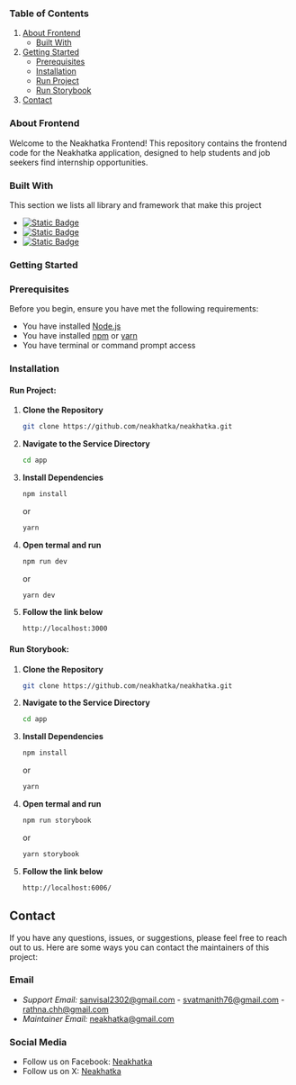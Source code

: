 ### Table of Contents

1. [About Frontend](#about-the-service)
    - [Built With](#built-with)
2. [Getting Started](#getting-started)
    - [Prerequisites](#prerequisites)
    - [Installation](#installation)
    - [Run Project](#run-roject)
    - [Run Storybook](#run-storybook)
3. [Contact](#contact)

<!-- ABOUT THE PROJECT -->
### About Frontend

Welcome to the Neakhatka Frontend! This repository contains the frontend code for the Neakhatka application, designed to help students and job seekers find internship opportunities.

### Built With

This section we lists all library and framework that make this project

* [![Static Badge](https://img.shields.io/badge/Next.js-000000?style=for-the-badge&logo=next.js&logoColor=fff&color=000000)](https://nextjs.org/)
* [![Static Badge](https://img.shields.io/badge/TailwindCSS-38B2AC?style=for-the-badge&logo=tailwindcss&logoColor=fff&color=38B2AC)](https://tailwindcss.com/)
* [![Static Badge](https://img.shields.io/badge/Storybook-FF4785?style=for-the-badge&logo=storybook&logoColor=fff&color=FF4785)](https://storybook.js.org/)



### Getting Started


### Prerequisites
Before you begin, ensure you have met the following requirements:
- You have installed [Node.js](https://nodejs.org/)
- You have installed [npm](https://www.npmjs.com/get-npm)  or [yarn](https://yarnpkg.com/)
- You have terminal or command prompt access

### Installation

#### Run Project:

1. **Clone the Repository**
    ```sh
    git clone https://github.com/neakhatka/neakhatka.git
    ```
2. **Navigate to the Service Directory**
    ```sh
    cd app
    ```
3. **Install Dependencies**
    ```sh
    npm install
    ```
    or
    ```sh
    yarn
4. **Open termal and run**
    ```sh
    npm run dev
    ```
    or
    ```sh
    yarn dev

5. **Follow the link below**
    ```sh
    http://localhost:3000
    ```

#### Run Storybook:

1. **Clone the Repository**
    ```sh
    git clone https://github.com/neakhatka/neakhatka.git
    ```
2. **Navigate to the Service Directory**
    ```sh
    cd app
    ```
3. **Install Dependencies**
    ```sh
    npm install
    ```
    or
    ```sh
    yarn
4. **Open termal and run**
    ```sh
    npm run storybook
    ```
    or
    ```sh
    yarn storybook

5. **Follow the link below**
    ```sh
    http://localhost:6006/
    ```

## Contact

If you have any questions, issues, or suggestions, please feel free to reach out to us. Here are some ways you can contact the maintainers of this project:

### Email
- *Support Email:* [sanvisal2302@gmail.com](mailto:sanvisal2302@gmail.com) - [svatmanith76@gmail.com](svatmanith76@gmail.com) - [rathna.chh@gmail.com](rathna.chh@gmail.com)
- *Maintainer Email:* [neakhatka@gmail.com](mailto:neakhatka@gmail.com)

### Social Media

- Follow us on Facebook: [Neakhatka](https://web.facebook.com/profile.php?id=61550779933720&_rdc=1&_rdr)
- Follow us on X: [Neakhatka](https://x.com/neakhatka?mx=2)